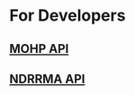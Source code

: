 # For Developers

## [MOHP API](https://covidapi.mohp.gov.np/api/v1/)

## [NDRRMA API](https://bipad.gov.np/api/v1/)



